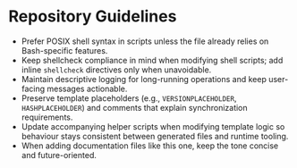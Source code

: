 # Repository Guidelines

- Prefer POSIX shell syntax in scripts unless the file already relies on Bash-specific features.
- Keep shellcheck compliance in mind when modifying shell scripts; add inline `shellcheck` directives only when unavoidable.
- Maintain descriptive logging for long-running operations and keep user-facing messages actionable.
- Preserve template placeholders (e.g., `VERSIONPLACEHOLDER`, `HASHPLACEHOLDER`) and comments that explain synchronization requirements.
- Update accompanying helper scripts when modifying template logic so behaviour stays consistent between generated files and runtime tooling.
- When adding documentation files like this one, keep the tone concise and future-oriented.
